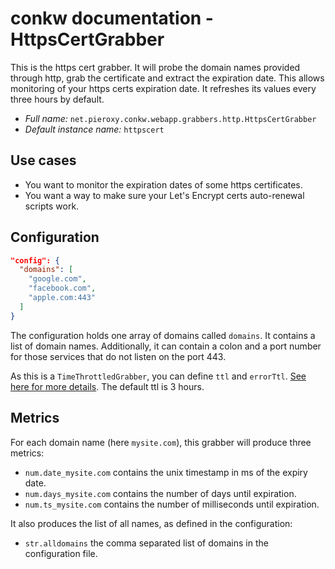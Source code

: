 # conkw documentation - HttpsCertGrabber

This is the https cert grabber. It will probe the domain names provided through http, grab the certificate and extract the expiration date. This allows monitoring of your https certs expiration date. It refreshes its values every three hours by default.



* *Full name:* `net.pieroxy.conkw.webapp.grabbers.http.HttpsCertGrabber`
* *Default instance name:* `httpscert`

## Use cases

* You want to monitor the expiration dates of some https certificates.
* You want a way to make sure your Let's Encrypt certs auto-renewal scripts work.

## Configuration

```json
"config": {
  "domains": [
    "google.com",
    "facebook.com",
    "apple.com:443"
  ]
}
```


The configuration holds one array of domains called `domains`. It contains a list of domain names. Additionally, it can contain a colon and a port number for those services that do not listen on the port 443.

As this is a `TimeThrottledGrabber`, you can define `ttl` and `errorTtl`. [See here for more details](CONFIGURE.md). The default ttl is 3 hours.

## Metrics

For each domain name (here `mysite.com`), this grabber will produce three metrics:

* `num.date_mysite.com` contains the unix timestamp in ms of the expiry date.
* `num.days_mysite.com` contains the number of days until expiration.
* `num.ts_mysite.com` contains the number of milliseconds until expiration.

It also produces the list of all names, as defined in the configuration:

* `str.alldomains` the comma separated list of domains in the configuration file.